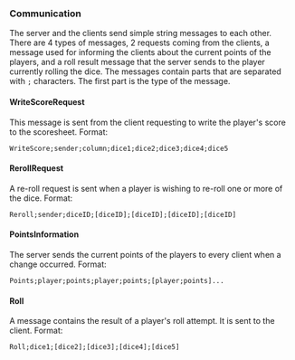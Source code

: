 ### Communication
The server and the clients send simple string messages to each other.
There are 4 types of messages, 2 requests coming from the clients, a message used for informing the clients about the current points of the players, and a roll result message that the server sends to the player currently rolling the dice.
The messages contain parts that are separated with `;` characters. The first part is the type of the message.

#### WriteScoreRequest
This message is sent from the client requesting to write the player's score to the scoresheet.
Format:

    WriteScore;sender;column;dice1;dice2;dice3;dice4;dice5

#### RerollRequest
A re-roll request is sent when a player is wishing to re-roll one or more of the dice.
Format:

    Reroll;sender;diceID;[diceID];[diceID];[diceID];[diceID]

#### PointsInformation
The server sends the current points of the players to every client when a change occurred.
Format:

    Points;player;points;player;points;[player;points]...

#### Roll
A message contains the result of a player's roll attempt. It is sent to the client.
Format:

    Roll;dice1;[dice2];[dice3];[dice4];[dice5]


